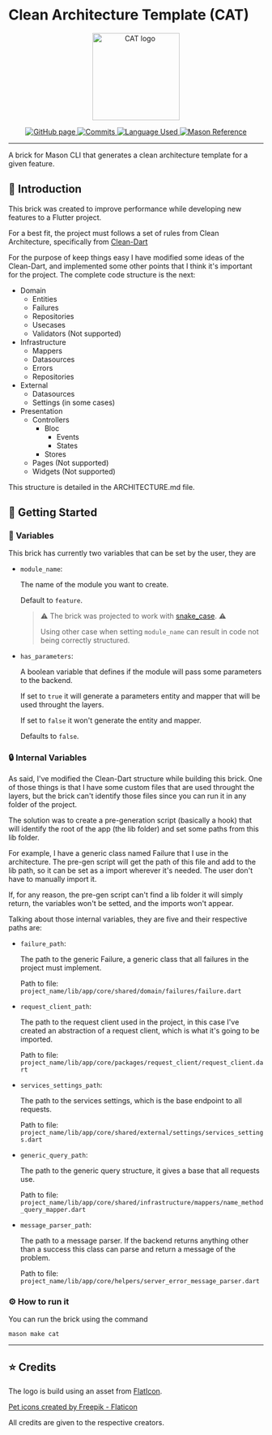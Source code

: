 # Clean Architecture Template (CAT)

<p align="center">
<img src="https://github.com/SamuelGadiel/mason_cat/assets/22757108/526e8e56-6882-4d3e-9a6a-72e17de2c48f" height="172" alt="CAT logo" />
</p>

<p align="center">

<a href="https://github.com/SamuelGadiel/mason_cat">
  <img alt="GitHub page" src="https://img.shields.io/github/license/SamuelGadiel/mason_cat">
</a>

<a href="https://github.com/SamuelGadiel/mason_cat/commits/main">
  <img alt="Commits" src="https://img.shields.io/github/commit-activity/t/SamuelGadiel/mason_cat?logo=github">
</a>

<a href="https://dart.dev">
  <img alt="Language Used" src="https://img.shields.io/badge/language-Dart-blue?logo=dart">
</a>



<a href="https://github.com/felangel/mason">
  <img alt="Mason Reference" src="https://img.shields.io/badge/reference-Mason-green?logo=github">
</a>

</p>

---

A brick for Mason CLI that generates a clean architecture template for a given feature.


## 📖 Introduction

This brick was created to improve performance while developing new features to a Flutter project.

For a best fit, the project must follows a set of rules from Clean Architecture, specifically from [Clean-Dart](https://github.com/Flutterando/Clean-Dart)

For the purpose of keep things easy I have modified some ideas of the Clean-Dart, and implemented some other points that I think it's important for the project. The complete code structure is the next:

- Domain
  - Entities
  - Failures
  - Repositories
  - Usecases
  - Validators (Not supported)
- Infrastructure
  - Mappers
  - Datasources
  - Errors
  - Repositories
- External
  - Datasources
  - Settings (in some cases)
- Presentation
  - Controllers
    - Bloc
      - Events
      - States
    - Stores
  - Pages (Not supported)
  - Widgets (Not supported)

This structure is detailed in the ARCHITECTURE.md file.

## 🚀 Getting Started


### 🧩 Variables

This brick has currently two variables that can be set by the user, they are

- `module_name`:

  The name of the module you want to create.

  Default to `feature`.

  > ⚠️ The brick was projected to work with [snake_case](https://en.wikipedia.org/wiki/Snake_case). ⚠️
  > 
  > Using other case when setting `module_name` can result in code not being correctly structured.


- `has_parameters`:

  A boolean variable that defines if the module will pass some parameters to the backend.

  If set to `true` it will generate a parameters entity and mapper that will be used throught the layers.

  If set to `false` it won't generate the entity and mapper.

  Defaults to `false`.

### 🔒 Internal Variables

As said, I've modified the Clean-Dart structure while building this brick. One of those things is that I have some custom files that are used throught the layers, but the brick can't identify those files since you can run it in any folder of the project.

The solution was to create a pre-generation script (basically a hook) that will identify the root of the app (the lib folder) and set some paths from this lib folder.

For example, I have a generic class named Failure that I use in the architecture. The pre-gen script will get the path of this file and add to the lib path, so it can be set as a import wherever it's needed. The user don't have to manually import it.

If, for any reason, the pre-gen script can't find a lib folder it will simply return, the variables won't be setted, and the imports won't appear.

Talking about those internal variables, they are five and their respective paths are:

- `failure_path`:

  The path to the generic Failure, a generic class that all failures in the project must implement.

  Path to file: `project_name/lib/app/core/shared/domain/failures/failure.dart`

- `request_client_path`:

  The path to the request client used in the project, in this case I've created an abstraction of a request client, which is what it's going to be imported.

  Path to file: `project_name/lib/app/core/packages/request_client/request_client.dart`

- `services_settings_path`:

  The path to the services settings, which is the base endpoint to all requests.

  Path to file: `project_name/lib/app/core/shared/external/settings/services_settings.dart`

- `generic_query_path`:

  The path to the generic query structure, it gives a base that all requests use.

  Path to file: `project_name/lib/app/core/shared/infrastructure/mappers/name_method_query_mapper.dart`
  
- `message_parser_path`:

  The path to a message parser. If the backend returns anything other than a success this class can parse and return a message of the problem.

  Path to file: `project_name/lib/app/core/helpers/server_error_message_parser.dart`


### ⚙️ How to run it

You can run the brick using the command

```
mason make cat
```


---

## ⭐️ Credits

The logo is build using an asset from [FlatIcon](https://www.flaticon.com/).

<a href="https://www.flaticon.com/free-icons/pet" title="pet icons">Pet icons created by Freepik - Flaticon</a>

All credits are given to the respective creators.
